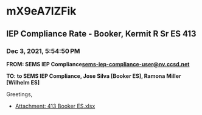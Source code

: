 # mX9eA7lZFik
## IEP Compliance Rate - Booker, Kermit R Sr ES 413
### Dec 3, 2021, 5:54:50 PM
**FROM: SEMS IEP Compliance<sems-iep-compliance-user@nv.ccsd.net>**

**TO: to SEMS IEP Compliance, Jose Silva [Booker ES], Ramona Miller [Wilhelm ES]**


Greetings,  





* [Attachment: 413 Booker ES.xlsx](mX9eA7lZFik-attachment-1.xlsx)

